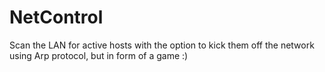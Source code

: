 # NetControl
Scan the LAN for active hosts with the option to kick them off the network using Arp protocol, but in form of a game :)
